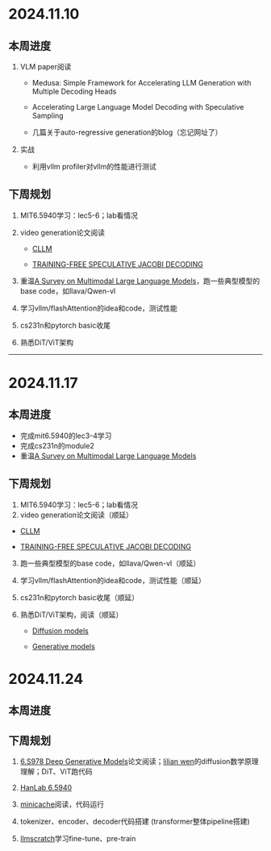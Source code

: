 # 2024.11.10
## 本周进度

1. VLM paper阅读
   
   + Medusa: Simple Framework for Accelerating LLM Generation with Multiple Decoding Heads
   
   + Accelerating Large Language Model Decoding with Speculative Sampling
   
   + 几篇关于auto-regressive generation的blog（忘记网址了）

2. 实战

   + 利用vllm profiler对vllm的性能进行测试

## 下周规划

1. MIT6.5940学习：lec5-6；lab看情况
2. video generation论文阅读
   
   + [CLLM](https://arxiv.org/pdf/2403.00835)
   
   + [TRAINING-FREE SPECULATIVE JACOBI DECODING](https://arxiv.org/pdf/2410.01699)

3. 重温[A Survey on Multimodal Large Language Models](https://arxiv.org/abs/2306.13549)，跑一些典型模型的base code，如llava/Qwen-vl
4. 学习vllm/flashAttention的idea和code，测试性能
5. cs231n和pytorch basic收尾
6. 熟悉DiT/ViT架构

------

# 2024.11.17
## 本周进度

+ 完成mit6.5940的lec3-4学习
+ 完成cs231n的module2
+ 重温[A Survey on Multimodal Large Language Models](https://arxiv.org/abs/2306.13549)

## 下周规划

1. MIT6.5940学习：lec5-6；lab看情况
2. video generation论文阅读（顺延）

  + [CLLM](https://arxiv.org/pdf/2403.00835)
  
  + [TRAINING-FREE SPECULATIVE JACOBI DECODING](https://arxiv.org/pdf/2410.01699)

3. 跑一些典型模型的base code，如llava/Qwen-vl（顺延）
4. 学习vllm/flashAttention的idea和code，测试性能（顺延）
5. cs231n和pytorch basic收尾（顺延）
6. 熟悉DiT/ViT架构，阅读（顺延）

   + [Diffusion models](https://lilianweng.github.io/posts/2021-07-11-diffusion-models/)

   + [Generative models](https://yang-song.net/blog/2021/score/)

# 2024.11.24
## 本周进度

## 下周规划

1. [6.S978 Deep Generative Models](https://mit-6s978.github.io/)论文阅读；[lilian wen](https://lilianweng.github.io/posts/2021-07-11-diffusion-models/#nice)的diffusion数学原理理解；DiT、ViT跑代码

2. [HanLab 6.5940](https://hanlab.mit.edu/courses/2024-fall-65940)

3. [minicache](https://arxiv.org/abs/2405.14366)阅读，代码运行

4. tokenizer、encoder、decoder代码搭建 (transformer整体pipeline搭建)

5. [llmscratch](LLMs-from-scratch)学习fine-tune、pre-train